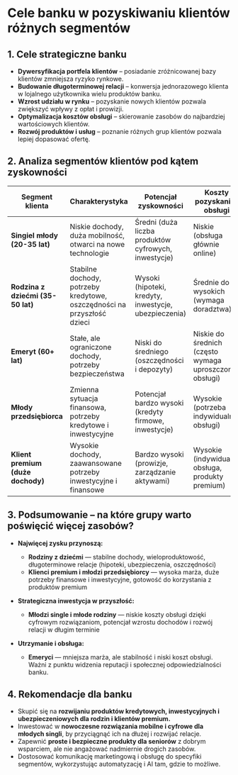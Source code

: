 # Cele banku w pozyskiwaniu klientów różnych segmentów

## 1. Cele strategiczne banku
- **Dywersyfikacja portfela klientów** – posiadanie zróżnicowanej bazy klientów zmniejsza ryzyko rynkowe.  
- **Budowanie długoterminowej relacji** – konwersja jednorazowego klienta w lojalnego użytkownika wielu produktów banku.  
- **Wzrost udziału w rynku** – pozyskanie nowych klientów pozwala zwiększyć wpływy z opłat i prowizji.  
- **Optymalizacja kosztów obsługi** – skierowanie zasobów do najbardziej wartościowych klientów.  
- **Rozwój produktów i usług** – poznanie różnych grup klientów pozwala lepiej dopasować ofertę.  

## 2. Analiza segmentów klientów pod kątem zyskowności

| Segment klienta            | Charakterystyka                                           | Potencjał zyskowności         | Koszty pozyskania i obsługi   | Wartość długoterminowa (LTV) | Uwagi                               |
|---------------------------|----------------------------------------------------------|-------------------------------|-------------------------------|------------------------------|------------------------------------|
| **Singiel młody (20-35 lat)**       | Niskie dochody, duża mobilność, otwarci na nowe technologie | Średni (duża liczba produktów cyfrowych, inwestycje) | Niskie (obsługa głównie online) | Średnia (potencjał wzrostu zarobków) | Warto inwestować w UX i innowacje  |
| **Rodzina z dziećmi (35-50 lat)**   | Stabilne dochody, potrzeby kredytowe, oszczędności na przyszłość dzieci | Wysoki (hipoteki, kredyty, inwestycje, ubezpieczenia) | Średnie do wysokich (wymaga doradztwa) | Wysoka (długoterminowe relacje, cross-selling) | Priorytet – główna grupa zyskowna  |
| **Emeryt (60+ lat)**                 | Stałe, ale ograniczone dochody, potrzeby bezpieczeństwa | Niski do średniego (oszczędności i depozyty) | Niskie do średnich (często wymaga uproszczonej obsługi) | Niska do średniej (mniejszy cross-selling) | Warto utrzymać, ale nie priorytet   |
| **Młody przedsiębiorca**            | Zmienna sytuacja finansowa, potrzeby kredytowe i inwestycyjne | Potencjał bardzo wysoki (kredyty firmowe, inwestycje) | Wysokie (potrzeba indywidualnej obsługi) | Bardzo wysoka (duży LTV przy odpowiednim wsparciu) | Warto inwestować w dedykowane rozwiązania |
| **Klient premium (duże dochody)**   | Wysokie dochody, zaawansowane potrzeby inwestycyjne i finansowe | Bardzo wysoki (prowizje, zarządzanie aktywami) | Wysokie (indywidualna obsługa, produkty premium) | Bardzo wysoka | Priorytet strategiczny – wysoka marża |

## 3. Podsumowanie – na które grupy warto poświęcić więcej zasobów?

- **Najwięcej zysku przynoszą:**  
  - **Rodziny z dziećmi** — stabilne dochody, wieloproduktowość, długoterminowe relacje (hipoteki, ubezpieczenia, oszczędności)  
  - **Klienci premium i młodzi przedsiębiorcy** — wysoka marża, duże potrzeby finansowe i inwestycyjne, gotowość do korzystania z produktów premium  
 
- **Strategiczna inwestycja w przyszłość:**  
  - **Młodzi single i młode rodziny** — niskie koszty obsługi dzięki cyfrowym rozwiązaniom, potencjał wzrostu dochodów i rozwój relacji w długim terminie

- **Utrzymanie i obsługa:**  
  - **Emeryci** — mniejsza marża, ale stabilność i niski koszt obsługi. Ważni z punktu widzenia reputacji i społecznej odpowiedzialności banku.

## 4. Rekomendacje dla banku

- Skupić się na **rozwijaniu produktów kredytowych, inwestycyjnych i ubezpieczeniowych dla rodzin i klientów premium.**  
- Inwestować w **nowoczesne rozwiązania mobilne i cyfrowe dla młodych singli**, by przyciągnąć ich na dłużej i rozwijać relacje.  
- Zapewnić **proste i bezpieczne produkty dla seniorów** z dobrym wsparciem, ale nie angażować nadmiernie drogich zasobów.  
- Dostosować komunikację marketingową i obsługę do specyfiki segmentów, wykorzystując automatyzację i AI tam, gdzie to możliwe.
